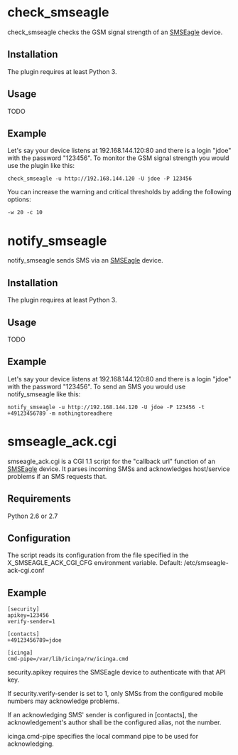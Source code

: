 # check_smseagle

check_smseagle checks the GSM signal strength of an [SMSEagle](http://www.smseagle.eu/) device.

## Installation

The plugin requires at least Python 3.

## Usage

TODO

## Example

Let's say your device listens at 192.168.144.120:80 and there is
a login "jdoe" with the password "123456".
To monitor the GSM signal strength you would use the plugin like this:

```
check_smseagle -u http://192.168.144.120 -U jdoe -P 123456
```

You can increase the warning and critical thresholds
by adding the following options:

```
-w 20 -c 10
```

# notify_smseagle

notify_smseagle sends SMS via an [SMSEagle](http://www.smseagle.eu/) device.

## Installation

The plugin requires at least Python 3.

## Usage

TODO

## Example

Let's say your device listens at 192.168.144.120:80 and there is
a login "jdoe" with the password "123456".
To send an SMS you would use notify_smseagle like this:

```
notify_smseagle -u http://192.168.144.120 -U jdoe -P 123456 -t +49123456789 -m nothingtoreadhere
```

# smseagle_ack.cgi

smseagle_ack.cgi is a CGI 1.1 script for the "callback url" function
of an [SMSEagle](http://www.smseagle.eu/) device.
It parses incoming SMSs and acknowledges host/service problems
if an SMS requests that.

## Requirements

Python 2.6 or 2.7

## Configuration

The script reads its configuration from the file specified in the
X_SMSEAGLE_ACK_CGI_CFG environment variable. Default: /etc/smseagle-ack-cgi.conf

## Example

```
[security]
apikey=123456
verify-sender=1

[contacts]
+49123456789=jdoe

[icinga]
cmd-pipe=/var/lib/icinga/rw/icinga.cmd
```

security.apikey requires the SMSEagle device to authenticate with that API key.

If security.verify-sender is set to 1, only SMSs from the configured
mobile numbers may acknowledge problems.

If an acknowledging SMS' sender is configured in [contacts],
the acknowledgement's author shall be the configured alias, not the number.

icinga.cmd-pipe specifies the local command pipe to be used for acknowledging.
